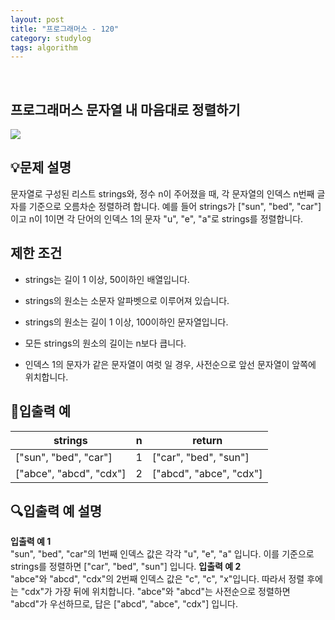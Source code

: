 ```yaml
---
layout: post
title: "프로그래머스 - 120"
category: studylog
tags: algorithm
---
```


<br>

## 프로그래머스 문자열 내 마음대로 정렬하기


![](https://velog.velcdn.com/images/dlsdud9098/post/e1464da6-734f-4172-a5d3-8df73b71a328/image.png)
## 💡문제 설명
문자열로 구성된 리스트 strings와, 정수 n이 주어졌을 때, 각 문자열의 인덱스 n번째 글자를 기준으로 오름차순 정렬하려 합니다. 예를 들어 strings가 ["sun", "bed", "car"]이고 n이 1이면 각 단어의 인덱스 1의 문자 "u", "e", "a"로 strings를 정렬합니다.


## 제한 조건
* strings는 길이 1 이상, 50이하인 배열입니다.




* strings의 원소는 소문자 알파벳으로 이루어져 있습니다.




* strings의 원소는 길이 1 이상, 100이하인 문자열입니다.




* 모든 strings의 원소의 길이는 n보다 큽니다.




* 인덱스 1의 문자가 같은 문자열이 여럿 일 경우, 사전순으로 앞선 문자열이 앞쪽에 위치합니다.




## 🔢입출력 예




<table><thead><tr><th>strings</th><th>n</th><th>return</th></tr></thead><tbody><tr><td>["sun", "bed", "car"]</td><td>1</td><td>["car", "bed", "sun"]</td></tr><tr><td>["abce", "abcd", "cdx"]</td><td>2</td><td>["abcd", "abce", "cdx"]</td></tr></tbody>
</table>


## 🔍입출력 예 설명
<strong>입출력 예 1</strong><br/>"sun", "bed", "car"의 1번째 인덱스 값은 각각 "u", "e", "a" 입니다. 이를 기준으로 strings를 정렬하면 ["car", "bed", "sun"] 입니다.
<strong>입출력 예 2</strong><br/>"abce"와 "abcd", "cdx"의 2번째 인덱스 값은 "c", "c", "x"입니다. 따라서 정렬 후에는 "cdx"가 가장 뒤에 위치합니다. "abce"와 "abcd"는 사전순으로 정렬하면 "abcd"가 우선하므로, 답은 ["abcd", "abce", "cdx"] 입니다.
